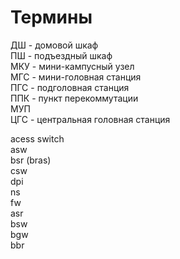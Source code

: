 # Термины

ДШ - домовой шкаф  
ПШ - подъездный шкаф  
МКУ - мини-кампусный узел  
МГС - мини-головная станция  
ПГС - подголовная станция  
ППК - пункт перекоммутации  
МУП  
ЦГС - центральная головная станция

acess switch  
asw  
bsr \(bras\)  
csw  
dpi  
ns  
fw  
asr  
bsw  
bgw  
bbr

